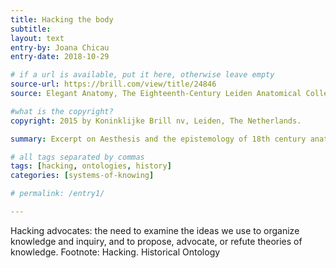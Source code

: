 ```yaml
---
title: Hacking the body
subtitle:
layout: text
entry-by: Joana Chicau
entry-date: 2018-10-29

# if a url is available, put it here, otherwise leave empty
source-url: https://brill.com/view/title/24846
source: Elegant Anatomy, The Eighteenth-Century Leiden Anatomical Collections. Marieke M. A. Hendriksen (2015)

#what is the copyright?
copyright: 2015 by Koninklijke Brill nv, Leiden, The Netherlands.

summary: Excerpt on Aesthesis and the epistemology of 18th century anatomical research. From Elegant Anatomy, Marieke M. A. Hendriksen

# all tags separated by commas
tags: [hacking, ontologies, history]
categories: [systems-of-knowing]

# permalink: /entry1/

---
```


Hacking advocates: the need to examine the ideas we use to organize knowledge and inquiry, and to propose, advocate, or refute theories of knowledge. 
Footnote: Hacking. Historical Ontology
